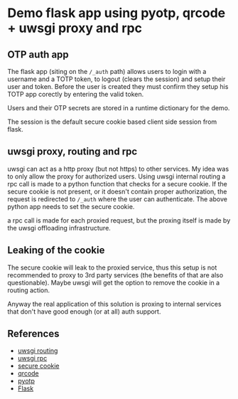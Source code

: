 # Demo flask app using pyotp, qrcode + uwsgi proxy and rpc

## OTP auth app

The flask app (siting on the `/_auth` path) allows users to login with a username and a TOTP token,
to logout (clears the session) and setup their user and token. Before the user is created they must
confirm they setup his TOTP app corectly by entering the valid token.

Users and their OTP secrets are stored in a runtime dictionary for the demo.

The session is the default secure cookie based client side session from flask.

## uwsgi proxy, routing and rpc

uwsgi can act as a http proxy (but not https) to other services. My idea was to only allow the proxy for
authorized users. Using uwsgi internal routing a rpc call is made to a python function that checks for a
secure cookie. If the secure cookie is not present, or it doesn't contain proper authorization, the request
is redirected to `/_auth` where the user can authenticate. The above python app needs to set the secure cookie.

a rpc call is made for each proxied request, but the proxing itself is made by the uwsgi offloading infrastructure.

## Leaking of the cookie

The secure cookie will leak to the proxied service, thus this setup is not recommended to proxy to 3rd party services
(the benefits of that are also questionable). Maybe uwsgi will get the option to remove the cookie in a routing action.

Anyway the real application of this solution is proxing to internal services that don't have good enough (or at all)
auth support.

## References

* [uwsgi routing](http://uwsgi-docs.readthedocs.org/en/latest/InternalRouting.html)
* [uwsgi rpc](http://uwsgi-docs.readthedocs.org/en/latest/RPC.html)
* [secure cookie](http://werkzeug.pocoo.org/docs/0.11/contrib/securecookie/)
* [qrcode](https://pypi.python.org/pypi/qrcode)
* [pyotp](https://pyotp.readthedocs.org)
* [Flask](http://flask.pocoo.org/)
